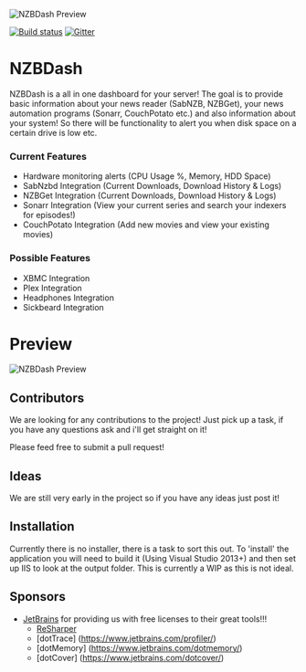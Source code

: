 ![NZBDash Preview](http://i.imgur.com/0onuYbH.png)

[![Build status](https://ci.appveyor.com/api/projects/status/lsho0rk4etbvdwmd?svg=true)](https://ci.appveyor.com/project/tidusjar/nzbdash)
[![Gitter](https://badges.gitter.im/NZBDash/NZBDash.svg)](https://gitter.im/NZBDash/NZBDash?utm_source=badge&utm_medium=badge&utm_campaign=pr-badge)


# NZBDash

NZBDash is a all in one dashboard for your server! 
The goal is to provide basic information about your news reader (SabNZB, NZBGet), your news automation programs (Sonarr, CouchPotato etc.) and also information about your system!
So there will be functionality to alert you when disk space on a certain drive is low etc.

### Current Features
- Hardware monitoring alerts (CPU Usage %, Memory, HDD Space)
- SabNzbd Integration (Current Downloads, Download History & Logs)
- NZBGet Integration (Current Downloads, Download History & Logs)
- Sonarr Integration (View your current series and search your indexers for episodes!)
- CouchPotato Integration (Add new movies and view your existing movies)

### Possible Features
- XBMC Integration
- Plex Integration
- Headphones Integration
- Sickbeard Integration

# Preview 

![NZBDash Preview](http://i.imgur.com/MKDE9Nr.gif)

## Contributors

We are looking for any contributions to the project! Just pick up a task, if you have any questions ask and i'll get straight on it!

Please feed free to submit a pull request!

## Ideas

We are still very early in the project so if you have any ideas just post it!

## Installation

Currently there is no installer, there is a task to sort this out. To 'install' the application you will need to build it (Using Visual Studio 2013+) and then set up IIS to look at the output folder. This is currently a WIP as this is not ideal.

## Sponsors
- [JetBrains](http://www.jetbrains.com/) for providing us with free licenses to their great tools!!!
    - [ReSharper](http://www.jetbrains.com/resharper/)
    - [dotTrace] (https://www.jetbrains.com/profiler/)
    - [dotMemory] (https://www.jetbrains.com/dotmemory/)
    - [dotCover] (https://www.jetbrains.com/dotcover/)

